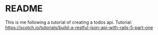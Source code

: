 # README

This is me following a tutorial of creating a todos api.
Tutorial:
https://scotch.io/tutorials/build-a-restful-json-api-with-rails-5-part-one
